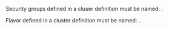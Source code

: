 

Security groups defined in a cluser definition must be named: <cluster>.<name>

Flavor defined in a cluster definition must be named: <project>.<cluster>.<name>